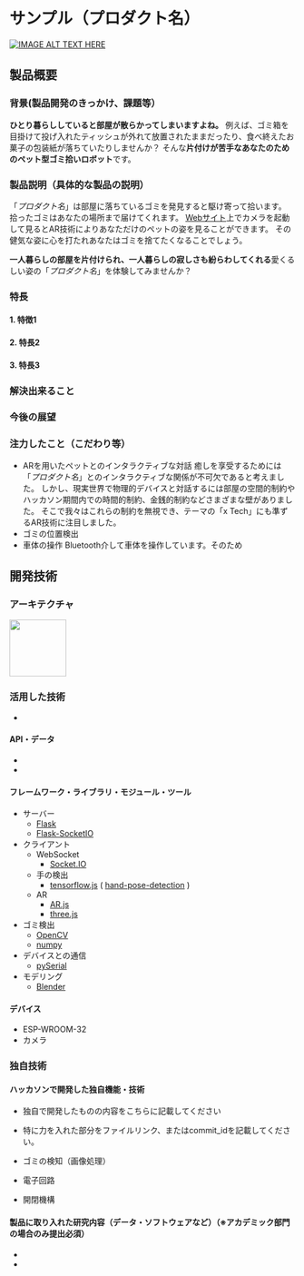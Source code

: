 # サンプル（プロダクト名）

[![IMAGE ALT TEXT HERE](https://jphacks.com/wp-content/uploads/2022/08/JPHACKS2022_ogp.jpg)](https://www.youtube.com/watch?v=LUPQFB4QyVo)

## 製品概要
### 背景(製品開発のきっかけ、課題等）

**ひとり暮らししていると部屋が散らかってしまいますよね。**
例えば、ゴミ箱を目掛けて投げ入れたティッシュが外れて放置されたままだったり、食べ終えたお菓子の包装紙が落ちていたりしませんか？
そんな**片付けが苦手なあなたのためのペット型ゴミ拾いロボット**です。

### 製品説明（具体的な製品の説明）
「*プロダクト名*」は部屋に落ちているゴミを発見すると駆け寄って拾います。
拾ったゴミはあなたの場所まで届けてくれます。
[Webサイト]()上でカメラを起動して見るとAR技術によりあなただけのペットの姿を見ることができます。
その健気な姿に心を打たれあなたはゴミを捨てたくなることでしょう。

**一人暮らしの部屋を片付けられ、一人暮らしの寂しさも紛らわしてくれる**愛くるしい姿の「*プロダクト名*」を体験してみませんか？
### 特長
#### 1. 特徴1
#### 2. 特長2
#### 3. 特長3

### 解決出来ること
### 今後の展望
### 注力したこと（こだわり等）
* ARを用いたペットとのインタラクティブな対話
  癒しを享受するためには「*プロダクト名*」とのインタラクティブな関係が不可欠であると考えました。
  しかし、現実世界で物理的デバイスと対話するには部屋の空間的制約やハッカソン期間内での時間的制約、金銭的制約などさまざまな壁がありました。
  そこで我々はこれらの制約を無視でき、テーマの「x Tech」にも準ずるAR技術に注目しました。
* ゴミの位置検出
* 車体の操作
  Bluetooth介して車体を操作しています。そのため

## 開発技術
### アーキテクチャ
<img src="https://github.com/jphacks/C_2203/blob/feature/readme/documents/architecture.jpg" width="100">

### 活用した技術
- 
#### API・データ
* 
* 

#### フレームワーク・ライブラリ・モジュール・ツール
* サーバー
  * [Flask](https://msiz07-flask-docs-ja.readthedocs.io/ja/latest/)
  * [Flask-SocketIO](https://flask-socketio.readthedocs.io/en/latest/)
* クライアント
  * WebSocket
    * [Socket.IO](https://socket.io/)
  * 手の検出
    * [tensorflow.js](https://github.com/tensorflow/tfjs-models) ( [hand-pose-detection](https://github.com/tensorflow/tfjs-models/tree/master/hand-pose-detection) )
  * AR
    * [AR.js](https://ar-js-org.github.io/AR.js-Docs/)
    * [three.js](https://github.com/mrdoob/three.js/)
* ゴミ検出
  * [OpenCV](https://github.com/opencv/opencv-python)
  * [numpy](https://numpy.org/)
* デバイスとの通信
  * [pySerial](https://github.com/pyserial/pyserial)
* モデリング
  * [Blender](https://blender.jp/)

#### デバイス
* ESP-WROOM-32
* カメラ

### 独自技術
#### ハッカソンで開発した独自機能・技術
* 独自で開発したものの内容をこちらに記載してください
* 特に力を入れた部分をファイルリンク、またはcommit_idを記載してください。

* ゴミの検知（画像処理）
* 電子回路
* 開閉機構

#### 製品に取り入れた研究内容（データ・ソフトウェアなど）（※アカデミック部門の場合のみ提出必須）
* 
* 
